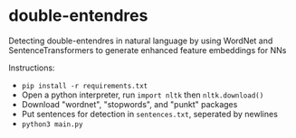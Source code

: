 # double-entendres
Detecting double-entendres in natural language by using WordNet and SentenceTransformers to generate enhanced feature embeddings for NNs

Instructions:
 - `pip install -r requirements.txt`
 - Open a python interpreter, run `import nltk` then `nltk.download()`
 - Download "wordnet", "stopwords", and "punkt" packages
 - Put sentences for detection in `sentences.txt`, seperated by newlines
 - `python3 main.py`
